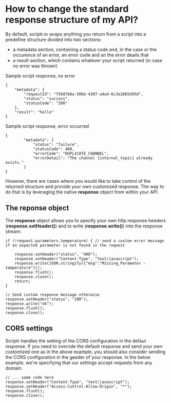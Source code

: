 # How to change the standard response structure of my API?

By default, scriptr.io wraps anything you return from a script into a predefine structure divided into two sections: 
- a metadata section, containing a status code and, in the case or the occurence of an error, an error code and an the error deails that 
- a result section, which contains whatever your script returned (in case no error was thrown)

Sample script response, no error
```
{
	"metadata": {
		"requestId": "f59d7b0a-50bb-4307-a4a4-6c3e2865d95d",
		"status": "success",
		"statusCode": "200"
	},
	"result": "hello"
}
```
Sample script response, error occurred
```
{
		"metadata": {
			"status": "failure",
			"statusCode": 400,
			"errorCode": "DUPLICATE_CHANNEL",
			"errorDetail": "The channel [internal_topic] already exists."
		}
}
```
However, there are cases where you would like to take control of the returned structure and provide your own customized response.
The way to do that is by leveraging the native **response** object from within your API.

## The reponse object

The **response** object allows you to specify your own http response headers (**response.setHeader()**) and to write (**response.write()**) into the response stream:
```
if (!request.parameters.temperature) { // send a custom error message if an expected parameter is not found in the request
    
    response.setHeader("status", "400");
    response.setHeader("Content-Type", "text/javascript");
    response.write(JSON.stringify({"msg":"Missing_Parameter - temperature"}));
    response.flush();
    response.close();
    return;
}

// Send custom response message otherwise
response.setHeader("status", "200");
response.write("ok");
response.flush();
response.close();
```

## CORS settings

Scriptr handles the setting of the CORS configuration in the defaut response. If you need to override the default response and send your own customized one as in the above example, you should also consider sending the CORS configuration in the geader of your response.
In the below example, we're specifying that our settings accept requests from any domain:

```
// ... some code here
response.setHeader("Content-Type", "text/javascript");
response.setHeader("Access-Control-Allow-Origin", "*");
response.flush();
response.close();
```
